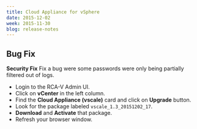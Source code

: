 ```yaml
---
title: Cloud Appliance for vSphere
date: 2015-12-02
week: 2015-11-30
blog: release-notes
---
```


## Bug Fix

**Security Fix** Fix a bug were some passwords were only being partially filtered out of logs.

* Login to the RCA-V Admin UI.
* Click on **vCenter** in the left column.
* Find the **Cloud Appliance (vscale)** card and click on **Upgrade** button.
* Look for the package labeled `vscale_1.3_20151202_17`.
* **Download** and **Activate** that package.
* Refresh your browser window.
